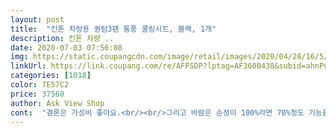```yaml
---
layout: post 
title:  "킨톤 차량용 퀀텀3팬 통풍 쿨링시트, 블랙, 1개" 
description: 킨톤 차량 ..
date: 2020-07-03 07:56:08 
img: https://static.coupangcdn.com/image/retail/images/2020/04/28/16/5/b84640e6-a3ad-488f-88fe-eb3c074302b6.jpg 
linkUrl: https://link.coupang.com/re/AFFSDP?lptag=AF3600438&subid=ahnPublicAsk&pageKey=1520102059&itemId=2608322147&vendorItemId=70599430465&traceid=V0-113-d38dd877ca7bd6d3 
categories: [1018] 
color: 7E57C2 
price: 37560 
author: Ask View Shop 
cont:  "결론은 가성비 좋아요.<br/><br/>그리고 바람은 순정이 100%라면 70%정도 기능을 하는거 같고 다소 아쉬운건 엉덩이쪽이 100%로 나온다면 등쪽이 50 60%정도로 나오는 세기여서 등쪽을 좀 개선해주면 좋을거 같네요.<br/><br/>다만 팬이 닿지 않는 가장자리는 가죽으로 되어있어 조금 아쉬워요.<br/><br/>소음은 3단계로 했을때 노래틀면 안들리는 정도에요<br/>소음은 조금 있는데 80km넘어가거나 노래틀면 안들립니다<br/>솔직히 순정보다는 별루지만 나름 괜찮은거 같아요.<br/><br/>쏘나타dn8 통풍시트랑 비교해서 70%정도 되는거 같고요<br/>이가격에 이정도면 만족합니다<br/>크게 기대 안했는데<br/>키자마자 엉덩이가 시원해지더니, 아래허리 부분까지 시원합니다.<br/><br/>팬소리는 그렇게 크지않아서, 주행중인경우 전혀 불편함 없구요<br/>하지만 가장 중요하고, 오묘한 곳은 시원합니다.<br/><br/>" 
---
```


